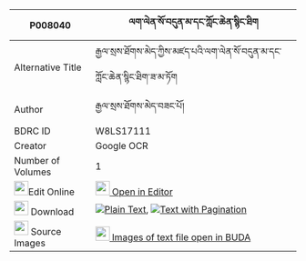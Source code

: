 |P008040|ལག་ལེན་སོ་བདུན་མ་དང་ཀློང་ཆེན་སྙིང་ཐིག 
| --- | --- 
|Alternative Title |རྒྱལ་སྲས་ཐོགས་མེད་ཀྱིས་མཛད་པའི་ལག་ལེན་སོ་བདུན་མ་དང་ཀློང་ཆེན་སྙིང་ཐིག་ཟ་མ་ཏོག
|Author| རྒྱལ་སྲས་ཐོགས་མེད་བཟང་པོ།
|BDRC ID | W8LS17111
|Creator | Google OCR
|Number of Volumes| 1
|<img width="25" src="https://img.icons8.com/color/25/000000/edit-property.png">Edit Online| [<img width="25" src="https://avatars.githubusercontent.com/u/45091458?s=200&v=4"> Open in Editor](http://editor.openpecha.org/P008040)
|<img width="25" src="https://img.icons8.com/fluent/48/000000/download-2.png"/>  Download | [![](https://img.icons8.com/color/20/000000/txt.png)Plain Text](https://github.com/Openpecha/P008040/releases/download/v1/laklen_so_dun_ma_dang_longchen_plain_P008040.zip), [![](https://img.icons8.com/color/20/000000/txt.png)Text with Pagination](https://github.com/Openpecha/P008040/releases/download/v1/laklen_so_dun_ma_dang_longchen_pages_P008040.zip)
|<img width="25" src="https://img.icons8.com/plasticine/100/000000/pictures-folder.png"/>  Source Images | [<img width="25" src="https://library.bdrc.io/icons/BUDA-small.svg"> Images of text file open in BUDA](https://library.bdrc.io/show/bdr:W8LS17111)